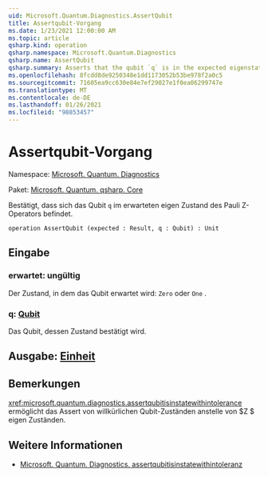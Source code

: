 ```yaml
---
uid: Microsoft.Quantum.Diagnostics.AssertQubit
title: Assertqubit-Vorgang
ms.date: 1/23/2021 12:00:00 AM
ms.topic: article
qsharp.kind: operation
qsharp.namespace: Microsoft.Quantum.Diagnostics
qsharp.name: AssertQubit
qsharp.summary: Asserts that the qubit `q` is in the expected eigenstate of the Pauli Z operator.
ms.openlocfilehash: 8fcdd8de9250348e1dd1173052b53be978f2a0c5
ms.sourcegitcommit: 71605ea9cc630e84e7ef29027e1f0ea06299747e
ms.translationtype: MT
ms.contentlocale: de-DE
ms.lasthandoff: 01/26/2021
ms.locfileid: "98853457"
---
```

# <a name="assertqubit-operation"></a>Assertqubit-Vorgang

Namespace: [Microsoft. Quantum. Diagnostics](xref:Microsoft.Quantum.Diagnostics)

Paket: [Microsoft. Quantum. qsharp. Core](https://nuget.org/packages/Microsoft.Quantum.QSharp.Core)


Bestätigt, dass sich das Qubit `q` im erwarteten eigen Zustand des Pauli Z-Operators befindet.

```qsharp
operation AssertQubit (expected : Result, q : Qubit) : Unit
```


## <a name="input"></a>Eingabe

### <a name="expected--__invalidresult__"></a>erwartet: __ungültig <Result>__

Der Zustand, in dem das Qubit erwartet wird: `Zero` oder `One` .


### <a name="q--qubit"></a>q: [Qubit](xref:microsoft.quantum.lang-ref.qubit)

Das Qubit, dessen Zustand bestätigt wird.



## <a name="output--unit"></a>Ausgabe: [Einheit](xref:microsoft.quantum.lang-ref.unit)



## <a name="remarks"></a>Bemerkungen

<xref:microsoft.quantum.diagnostics.assertqubitisinstatewithintolerance> ermöglicht das Assert von willkürlichen Qubit-Zuständen anstelle von $Z $ eigen Zuständen.

## <a name="see-also"></a>Weitere Informationen

- [Microsoft. Quantum. Diagnostics. assertqubitisinstatewithintoleranz](xref:Microsoft.Quantum.Diagnostics.AssertQubitIsInStateWithinTolerance)